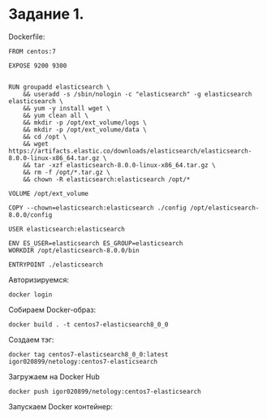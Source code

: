 Задание 1.
===

Dockerfile:

    FROM centos:7

    EXPOSE 9200 9300


    RUN groupadd elasticsearch \
        && useradd -s /sbin/nologin -c "elasticsearch" -g elasticsearch elasticsearch \
        && yum -y install wget \
        && yum clean all \
        && mkdir -p /opt/ext_volume/logs \
        && mkdir -p /opt/ext_volume/data \
        && cd /opt \
        && wget https://artifacts.elastic.co/downloads/elasticsearch/elasticsearch-8.0.0-linux-x86_64.tar.gz \
        && tar -xzf elasticsearch-8.0.0-linux-x86_64.tar.gz \
        && rm -f /opt/*.tar.gz \
        && chown -R elasticsearch:elasticsearch /opt/*

    VOLUME /opt/ext_volume

    COPY --chown=elasticsearch:elasticsearch ./config /opt/elasticsearch-8.0.0/config

    USER elasticsearch:elasticsearch

    ENV ES_USER=elasticsearch ES_GROUP=elasticsearch
    WORKDIR /opt/elasticsearch-8.0.0/bin

    ENTRYPOINT ./elasticsearch

Авторизируемся:

    docker login

Собираем Docker-образ:

    docker build . -t centos7-elasticsearch8_0_0
    
Создаем тэг:

    docker tag centos7-elasticsearch8_0_0:latest igor020899/netology:centos7-elasticsearch

Загружаем на Docker Hub

    docker push igor020899/netology:centos7-elasticsearch

Запускаем Docker контейнер:


